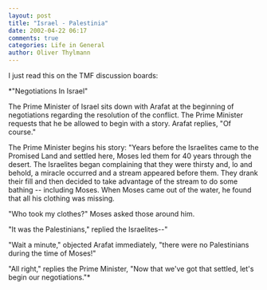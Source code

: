 ```yaml
---
layout: post
title: "Israel - Palestinia"
date: 2002-04-22 06:17
comments: true
categories: Life in General
author: Oliver Thylmann
---
```



I just read this on the TMF discussion boards:

*&quot;Negotiations In Israel&quot;


The Prime Minister of Israel sits down with Arafat
at the beginning of negotiations regarding the
resolution of the conflict. The Prime Minister
requests that he be allowed to begin with a story.
Arafat replies, &quot;Of course.&quot;

The Prime Minister begins his story: &quot;Years before
the Israelites came to the Promised Land and settled
here, Moses led them for 40 years through the desert.
The Israelites began complaining that they were thirsty
and, lo and behold, a miracle occurred and a stream
appeared before them. They drank their fill and then
decided to take advantage of the stream to do some
bathing -- including Moses. When Moses came out
of the water, he found that all his clothing was missing.

&quot;Who took my clothes?&quot; Moses asked those around him.

&quot;It was the Palestinians,&quot; replied the Israelites--&quot;

&quot;Wait a minute,&quot; objected Arafat immediately, &quot;there were
no Palestinians during the time of Moses!&quot;

&quot;All right,&quot; replies the Prime Minister, &quot;Now that we've got
that settled, let's begin our negotiations.&quot;*

